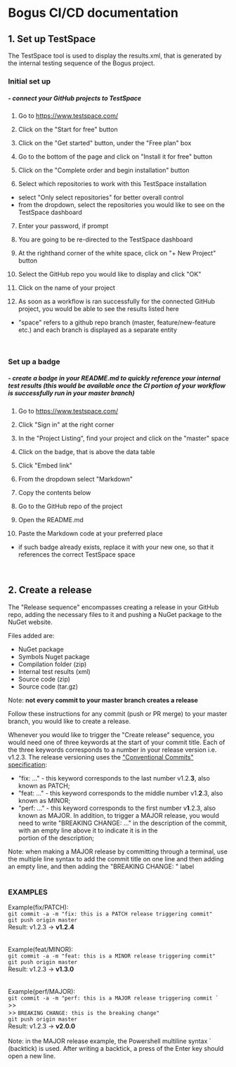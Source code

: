 # Bogus CI/CD documentation

## 1. Set up TestSpace

The TestSpace tool is used to display the results.xml, that is generated by the internal testing sequence of the Bogus project.

### Initial set up
##### - connect your GitHub projects to TestSpace 

1. Go to https://www.testspace.com/

2. Click on the "Start for free" button

3. Click on the "Get started" button, under the "Free plan" box

4. Go to the bottom of the page and click on "Install it for free" button

5. Click on the "Complete order and begin installation" button

6. Select which repositories to work with this TestSpace installation
* select "Only select repositories" for better overall control
* from the dropdown, select the repositories you would like to see on the TestSpace dashboard

7. Enter your password, if prompt

8. You are going to be re-directed to the TestSpace dashboard

9. At the righthand corner of the white space, click on "+ New Project" button

10. Select the GitHub repo you would like to display and click "OK"

11. Click on the name of your project

12. As soon as a workflow is ran successfully for the connected GitHub project, you would be able to see the results listed here
* "space" refers to a github repo branch (master, feature/new-feature etc.) and each branch is displayed as a separate entity

<br>

### Set up a badge
##### - create a badge in your README.md to quickly reference your internal test results (this would be available once the CI portion of your workflow is successfully run in your master branch)

1. Go to https://www.testspace.com/

2. Click "Sign in" at the right corner

3. In the "Project Listing", find your project and click on the "master" space

4. Click on the badge, that is above the data table

5. Click "Embed link"

6. From the dropdown select "Markdown"

7. Copy the contents below

8. Go to the GitHub repo of the project

9. Open the README.md

10. Paste the Markdown code at your preferred place
* if such badge already exists, replace it with your new one, so that it references the correct TestSpace space

<br>

## 2. Create a release

The "Release sequence" encompasses creating a release in your GitHub repo, adding the necessary files to it and pushing a NuGet package to the NuGet website.

Files added are: 
- NuGet package
- Symbols Nuget package
- Compilation folder (zip)
- Internal test results (xml)
- Source code (zip)
- Source code (tar.gz)

Note: **not every commit to your master branch creates a release**

Follow these instructions for any commit (push or PR merge) to your master branch, you would like to create a release.

Whenever you would like to trigger the "Create release" sequence, you would need one of three keywords at the start of your commit title. Each of the three keywords corresponds to a number in your release version i.e. v1.2.3. The release versioning uses the ["Conventional Commits" specification](https://www.conventionalcommits.org/en/v1.0.0/):

* "fix: ..." - this keyword corresponds to the last number v1.2.**3**, also known as PATCH;
* "feat: ..." - this keyword corresponds to the middle number v1.**2**.3, also known as MINOR;
* "perf: ..." - this keyword corresponds to the first number v**1**.2.3, also known as MAJOR. In addition, to trigger a MAJOR release, you would need to write "BREAKING CHANGE: ..." in the description of the commit, with an empty line above it to indicate it is in the <footer> portion of the description;

Note: when making a MAJOR release by committing through a terminal, use the multiple line syntax to add the commit title on one line and then adding an empty line, and then adding the "BREAKING CHANGE: " label
<br><br>
### EXAMPLES

Example(fix/PATCH): <br>
`
git commit -a -m "fix: this is a PATCH release triggering commit"
`
<br>
`
git push origin master
`
<br>
Result: v1.2.3 -> **v1.2.4**
<br>
<br>
<br>
Example(feat/MINOR): <br>
`
git commit -a -m "feat: this is a MINOR release triggering commit"
`
<br>
`
git push origin master
`
<br>
Result: v1.2.3 -> **v1.3.0**
<br>
<br>
<br>
Example(perf/MAJOR): <br>
``
git commit -a -m "perf: this is a MAJOR release triggering commit `
``
<br> 
&gt;&gt; <br> 
&gt;&gt; ` BREAKING CHANGE: this is the breaking change"
`
<br>
`
git push origin master
`
<br>
Result: v1.2.3 -> **v2.0.0**
<br>
<br>
Note: in the MAJOR release example, the Powershell multiline syntax ` (backtick) is used. After writing a backtick, a press of the Enter key should open a new line.

